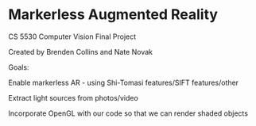 # Markerless Augmented Reality 

CS 5530 Computer Vision Final Project

Created by Brenden Collins and Nate Novak

Goals:

Enable markerless AR - using Shi-Tomasi features/SIFT features/other

Extract light sources from photos/video

Incorporate OpenGL with our code so that we can render shaded objects 
